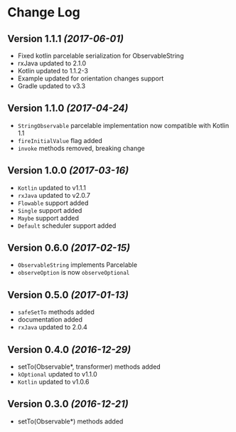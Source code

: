 Change Log
==========

Version 1.1.1 *(2017-06-01)*
----------------------------

* Fixed kotlin parcelable serialization for ObservableString
* rxJava updated to 2.1.0
* Kotlin updated to 1.1.2-3
* Example updated for orientation changes support
* Gradle updated to v3.3

Version 1.1.0 *(2017-04-24)*
----------------------------

* `StringObservable` parcelable implementation now compatible with Kotlin 1.1
* `fireInitialValue` flag added
* `invoke` methods removed, breaking change

Version 1.0.0 *(2017-03-16)*
----------------------------

* `Kotlin` updated to v1.1.1
* `rxJava` updated to v2.0.7
* `Flowable` support added
* `Single` support added
* `Maybe` support added
* `Default` scheduler support added

Version 0.6.0 *(2017-02-15)*
----------------------------

* `ObservableString` implements Parcelable
* `observeOption` is now `observeOptional`

Version 0.5.0 *(2017-01-13)*
----------------------------

* `safeSetTo` methods added
* documentation added
* `rxJava` updated to 2.0.4

Version 0.4.0 *(2016-12-29)*
----------------------------

* setTo(Observable*, transformer) methods added
* `kOptional` updated to v1.1.0
* `Kotlin` updated to v1.0.6

Version 0.3.0 *(2016-12-21)*
----------------------------

* setTo(Observable*) methods added